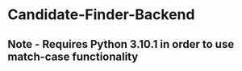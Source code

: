 ﻿# Candidate-Finder-Backend
## Note - Requires Python 3.10.1 in order to use match-case functionality
